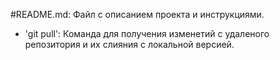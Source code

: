 #README.md: Файл с описанием проекта и инструкциями.
- 'git pull': Команда для получения изменетий с удаленого репозитория и их слияния с локальной версией.
